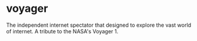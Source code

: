 # voyager
The independent internet spectator that designed to explore the vast world of internet. A tribute to the NASA's Voyager 1.

